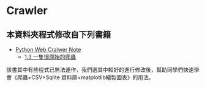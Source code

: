 # Crawler

## 本資料夾程式修改自下列書籍

* [Python Web Cralwer Note](https://clu.gitbook.io/python-web-crawler-note/)
    * [1.3 一隻很原始的爬蟲](https://clu.gitbook.io/python-web-crawler-note/13-yi-zhi-hen-yuan-shi-de-pa-chong)

該書其中有些程式已無法運作，我們選其中較好的進行修改後，幫助同學們快速學會《爬蟲+CSV+Sqlite 資料庫+matplotlib繪製圖表》的用法。
